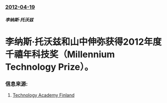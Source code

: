 ### [2012-04-19](/zh/news/2012/04/19/index.md)

##### 李纳斯·托沃兹
#  李纳斯·托沃兹和山中伸弥获得2012年度千禧年科技奖（Millennium Technology Prize）。




### 信息来源:

1. [Technology Academy Finland](https://web.archive.org/web/20140117031012/http://www.technologyacademy.fi/blog/2012/04/19/laureates/)
